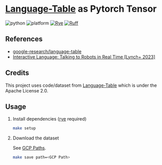 # [Language-Table](https://github.com/google-research/language-table) as Pytorch Tensor

![python](https://img.shields.io/badge/python-3.10-blue)
![platform](https://img.shields.io/badge/platform-linux-lightgrey)
[![Rye](https://img.shields.io/endpoint?url=https://raw.githubusercontent.com/astral-sh/rye/main/artwork/badge.json)](https://rye-up.com)
[![Ruff](https://img.shields.io/endpoint?url=https://raw.githubusercontent.com/charliermarsh/ruff/main/assets/badge/v2.json)](https://github.com/astral-sh/ruff)

## References

- [google-research/language-table](https://github.com/google-research/language-table)
- [Interactive Language: Talking to Robots in Real Time [Lynch+ 2023]](https://interactive-language.github.io/)

## Credits

This project uses code/dataset from [Language-Table](https://github.com/google-research/language-table) which is under the Apache License 2.0.

## Usage

1. Install dependencies ([rye](https://github.com/astral-sh/rye) required)

    ```sh
    make setup
    ```

2. Download the dataset

    See [GCP Paths](https://github.com/google-research/language-table?tab=readme-ov-file#paths).

    ```sh
    make save path=<GCP Path>
    ```
